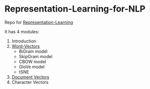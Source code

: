 # Representation-Learning-for-NLP

Repo for [Representation-Learning](https://www.slideshare.net/anujgupta5095/representation-learning-for-nlp)

It has 4 modules:
1. Introduction
2. [Word-Vectors](https://github.com/anujgupta82/Representation-Learning-for-NLP/tree/master/module2)
	* BiGram model
	* SkipGram model
	* CBOW model
	* GloVe model
	* tSNE
3. [Document Vectors](https://github.com/anujgupta82/Representation-Learning-for-NLP/tree/master/module3)
4. Character Vectors
